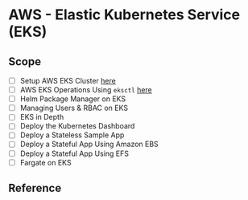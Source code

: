 # AWS - Elastic Kubernetes Service (EKS)

## Scope 
- [ ] Setup AWS EKS Cluster [here](https://github.com/rodriggj/aws-eks/blob/master/01_SetupAWSEKSCluster/readme.md#setup-aws-eks-cluster)
- [ ] AWS EKS Operations Using `eksctl` [here](https://github.com/rodriggj/aws-eks/tree/master/02_AWSOpsUsingCLI#aws-operations-using-eksctl)
- [ ] Helm Package Manager on EKS
- [ ] Managing Users & RBAC on EKS
- [ ] EKS in Depth
- [ ] Deploy the Kubernetes Dashboard
- [ ] Deploy a Stateless Sample App
- [ ] Deploy a Stateful App Using Amazon EBS
- [ ] Deploy a Stateful App Using EFS
- [ ] Fargate on EKS

## Reference
